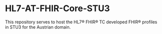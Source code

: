 # HL7-AT-FHIR-Core-STU3
This repository serves to host the HL7® FHIR® TC developed FHIR® profiles in STU3 for the Austrian domain.
